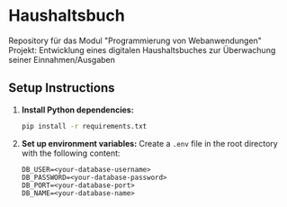 # Haushaltsbuch
Repository für das Modul "Programmierung von Webanwendungen"
Projekt: Entwicklung eines digitalen Haushaltsbuches zur Überwachung seiner Einnahmen/Ausgaben

## Setup Instructions

1. **Install Python dependencies:**
   ```sh
   pip install -r requirements.txt
   ```

2. **Set up environment variables:**
   Create a `.env` file in the root directory with the following content:
   ```env
   DB_USER=<your-database-username>
   DB_PASSWORD=<your-database-password>
   DB_PORT=<your-database-port>
   DB_NAME=<your-database-name>
   ```